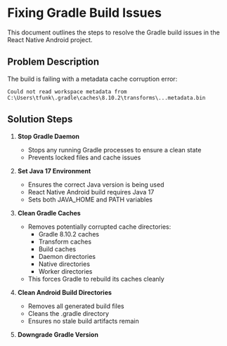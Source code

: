 # Fixing Gradle Build Issues

This document outlines the steps to resolve the Gradle build issues in the React Native Android project.

## Problem Description
The build is failing with a metadata cache corruption error:
```
Could not read workspace metadata from C:\Users\tfunk\.gradle\caches\8.10.2\transforms\...metadata.bin
```

## Solution Steps

1. **Stop Gradle Daemon**
   - Stops any running Gradle processes to ensure a clean state
   - Prevents locked files and cache issues

2. **Set Java 17 Environment**
   - Ensures the correct Java version is being used
   - React Native Android build requires Java 17
   - Sets both JAVA_HOME and PATH variables

3. **Clean Gradle Caches**
   - Removes potentially corrupted cache directories:
     * Gradle 8.10.2 caches
     * Transform caches
     * Build caches
     * Daemon directories
     * Native directories
     * Worker directories
   - This forces Gradle to rebuild its caches cleanly

4. **Clean Android Build Directories**
   - Removes all generated build files
   - Cleans the .gradle directory
   - Ensures no stale build artifacts remain

5. **Downgrade Gradle Version**
